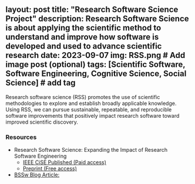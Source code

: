 layout: post
title: "Research Software Science Project"
description: Research Software Science is about applying the scientific method to understand and improve how software is developed and used to advance scientific research
date: 2023-09-07
img: RSS.png # Add image post (optional)
tags: [Scientific Software, Software Engineering, Cognitive Science, Social Science] # add tag
---
Research software science (RSS) promotes the use of scientific methodologies to explore and establish broadly applicable knowledge. Using RSS, we can pursue sustainable, repeatable, and reproducible software improvements that positively impact research software toward improved scientific discovery.

### Resources

- Research Software Science: Expanding the Impact of Research Software Engineering
  - [IEEE CiSE Published (Paid access)](https://ieeexplore.ieee.org/document/10078171)
  - [Preprint (Free access)](https://digitalcommons.csbsju.edu/cgi/viewcontent.cgi?article=1035&context=csci_pubs)
- [BSSw Blog Article:](https://bssw.io/blog_posts/research-software-science-a-scientific-approach-to-understanding-and-improving-how-we-develop-and-use-software-for-research)
